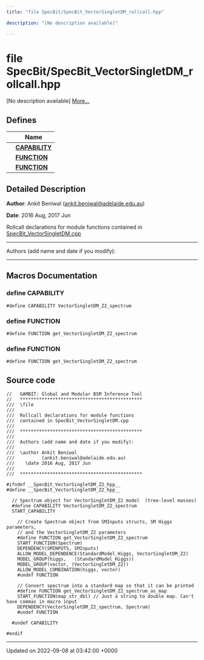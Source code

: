 ```yaml
---
title: "file SpecBit/SpecBit_VectorSingletDM_rollcall.hpp"

description: "[No description available]"

---
```


# file SpecBit/SpecBit_VectorSingletDM_rollcall.hpp

[No description available] [More...](#detailed-description)

## Defines

|                | Name           |
| -------------- | -------------- |
|  | **[CAPABILITY](/documentation/code/files/specbit__vectorsingletdm__rollcall_8hpp/#define-capability)**  |
|  | **[FUNCTION](/documentation/code/files/specbit__vectorsingletdm__rollcall_8hpp/#define-function)**  |
|  | **[FUNCTION](/documentation/code/files/specbit__vectorsingletdm__rollcall_8hpp/#define-function)**  |

## Detailed Description


**Author**: Ankit Beniwal ([ankit.beniwal@adelaide.edu.au](mailto:ankit.beniwal@adelaide.edu.au)) 

**Date**: 2016 Aug, 2017 Jun

Rollcall declarations for module functions contained in [SpecBit_VectorSingletDM.cpp](/documentation/code/files/specbit__vectorsingletdm_8cpp/#file-src-specbit-vectorsingletdm-cpp)



------------------

Authors (add name and date if you modify):



------------------




## Macros Documentation

### define CAPABILITY

```
#define CAPABILITY VectorSingletDM_Z2_spectrum
```


### define FUNCTION

```
#define FUNCTION get_VectorSingletDM_Z2_spectrum
```


### define FUNCTION

```
#define FUNCTION get_VectorSingletDM_Z2_spectrum
```


## Source code

```
//   GAMBIT: Global and Modular BSM Inference Tool
//   *********************************************
///  \file
///
///  Rollcall declarations for module functions
///  contained in SpecBit_VectorSingletDM.cpp
///
///  *********************************************
///
///  Authors (add name and date if you modify):
///
///  \author Ankit Beniwal
///          (ankit.beniwal@adelaide.edu.au)
///    \date 2016 Aug, 2017 Jun
///
///  *********************************************

#ifndef __SpecBit_VectorSingletDM_Z2_hpp__
#define __SpecBit_VectorSingletDM_Z2_hpp__

  // Spectrum object for VectorSingletDM_Z2 model  (tree-level masses)
  #define CAPABILITY VectorSingletDM_Z2_spectrum
  START_CAPABILITY

    // Create Spectrum object from SMInputs structs, SM Higgs parameters,
    // and the VectorSingletDM_Z2 parameters
    #define FUNCTION get_VectorSingletDM_Z2_spectrum
    START_FUNCTION(Spectrum)
    DEPENDENCY(SMINPUTS, SMInputs)
    ALLOW_MODEL_DEPENDENCE(StandardModel_Higgs, VectorSingletDM_Z2)
    MODEL_GROUP(higgs,   (StandardModel_Higgs))
    MODEL_GROUP(vector, (VectorSingletDM_Z2))
    ALLOW_MODEL_COMBINATION(higgs, vector)
    #undef FUNCTION

    // Convert spectrum into a standard map so that it can be printed
    #define FUNCTION get_VectorSingletDM_Z2_spectrum_as_map
    START_FUNCTION(map_str_dbl) // Just a string to double map. Can't have commas in macro input
    DEPENDENCY(VectorSingletDM_Z2_spectrum, Spectrum)
    #undef FUNCTION

  #undef CAPABILITY

#endif
```


-------------------------------

Updated on 2022-09-08 at 03:42:00 +0000
